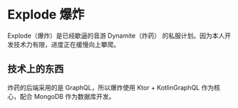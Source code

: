 # Explode 爆炸

Explode（爆炸）是已经歇逼的音游 Dynamite（炸药） 的私服计划。因为本人开发技术力有限，进度正在缓慢向上攀爬。

## 技术上的东西

炸药的后端采用的是 GraphQL，所以爆炸使用 Ktor + KotlinGraphQL 作为核心，配合 MongoDB 作为数据库开发。